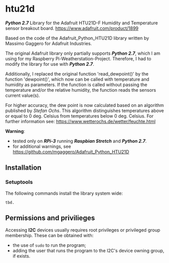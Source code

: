 # htu21d
***Python 2.7*** Library for the Adafruit HTU21D-F Humidity and Temperature sensor breakout board. https://www.adafruit.com/product/1899

Based on the code of the Adafruit_Python_HTU21D library written by Massimo Gaggero for Adafruit Industries.

The original Adafruit library only partially supports ***Python 2.7***, which I am using for my Raspberry Pi-Weatherstation-Project.
Therefore, I had to modify the library for use with ***Python 2.7***. 

Additionally, I replaced the original function 'read_dewpoint()' by the function 'dewpoint()', which now can be called with temperature and humidity as parameters. If the function is called without passing the temperature and/or the relative humidity, the function reads the sensors current value(s).

For higher accuracy, the dew point is now calculated based on an algorithm published by *Stefan Ochs*. This algorithm distinguishes temperatures above or equal to 0 deg. Celsius from temperatures below 0 deg. Celsius. For further information see: https://www.wetterochs.de/wetter/feuchte.html
 
**Warning**:

 * tested only on ***RPi-3*** running ***Raspbian Stretch*** and ***Python 2.7***.
 * for additional warnings, see https://github.com/mgaggero/Adafruit_Python_HTU21D

## Installation
### Setuptools
The following commands install the library system wide:
~~~console
tbd.
~~~~

## Permissions and privilieges
Accessing **I2C** devices usually requires root privileges or privileged group membership. These can be obtained with:

* the use of `sudo` to run the program;
* adding the user that runs the program to the I2C's device owning group, if exists.

